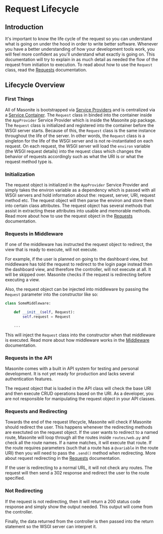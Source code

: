 # Request Lifecycle

## Introduction

It's important to know the life cycle of the request so you can understand what is going on under the hood in order to write better software. Whenever you have a better understanding of how your development tools work, you will feel more confident as you'll understand what exactly is going on. This documentation will try to explain in as much detail as needed the flow of the request from initiation to execution. To read about how to use the `Request` class, read the [Requests](../the-basics/requests.md) documentation.

## Lifecycle Overview

### First Things

All of Masonite is bootstrapped via [Service Providers](service-providers.md) and is centralized via a [Service Container](service-container.md). The `Request` class in binded into the container inside the `AppProvider` Service Provider which is inside the Masonite pip package. The `Request` class is initialized and registered into the container before the WSGI server starts. Because of this, the `Request` class is the same instance throughout the life of the server. In other words, the `Request` class is a singleton for the life of the WSGI server and is not re-instantiated on each request. On each request, the WSGI server will load the `environ` variable \(the WSGI request details\) into the request class which changes the behavior of requests accordingly such as what the URI is or what the request method type is.

### Initialization

The request object is initialized in the `AppProvider` Service Provider and simply takes the environ variable as a dependency which is passed with all WSGI servers and hold information about the: request, server, URI, request method etc. The request object will then parse the environ and store them into certain class attributes. The request object has several methods that assist in extracting these attributes into usable and memorable methods. Read more about how to use the request object in the [Requests](../the-basics/requests.md) documentation.

### Requests in Middleware

If one of the middleware has instructed the request object to redirect, the view that is ready to execute, will not execute.

For example, if the user is planned on going to the dashboard view, but middleware has told the request to redirect to the login page instead then the dashboard view, and therefore the controller, will not execute at all. It will be skipped over. Masonite checks if the request is redirecting before executing a view.

Also, the request object can be injected into middleware by passing the `Request` parameter into the constructor like so:

```python
class SomeMiddleware:

    def __init__(self, Request):
        self.request = Request

    ...
```

This will inject the `Request` class into the constructor when that middleware is executed. Read more about how middleware works in the [Middleware](../advanced/middleware.md) documentation.

### Requests in the API

Masonite comes with a built in API system for testing and personal development. It is not yet ready for production and lacks several authentication features.

The request object that is loaded in the API class will check the base URI and then execute CRUD operations based on the URI. As a developer, you are not responsible for manipulating the request object in your API classes.

### Requests and Redirecting

Towards the end of the request lifecycle, Masonite will check if Masonite should redirect the user. This happens whenever the redirecting methods are exectuted on the request object. If the user wants to redirect to a named route, Masonite will loop through all the routes inside `routes/web.py` and check all the route names. If a name matches, it will execute that route. If the route requires parameters \(such that a route has a `@variable` in the route URI\) then you will need to pass the `.send()` method when redirecting. More about request redirecting in the [Requests](../the-basics/requests.md) documentation.

If the user is redirecting to a normal URL, it will not check any routes. The request will then send a 302 response and redirect the user to the route specified.

### Not Redirecting

If the request is not redirecting, then it will return a 200 status code response and simply show the output needed. This output will come from the controller.

Finally, the data returned from the controller is then passed into the return statement so the WSGI server can interpret it.

